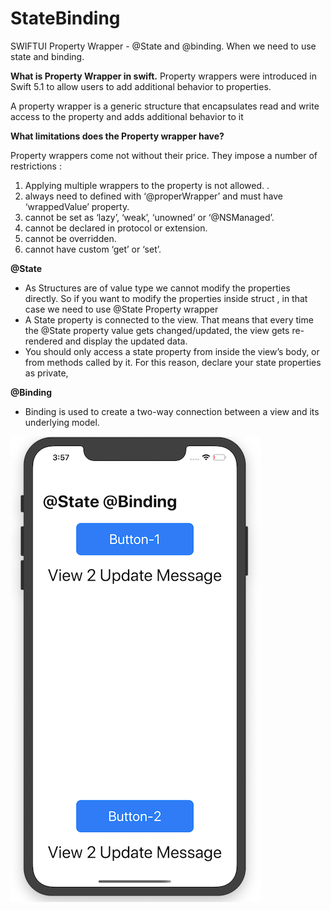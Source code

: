 # StateBinding
SWIFTUI Property Wrapper - @State and @binding.  When we need to use state and binding.

<b>What is Property Wrapper in swift.</b>
Property wrappers were introduced in Swift 5.1 to allow users to add additional behavior to properties.

A property wrapper is a generic structure that encapsulates read and write access to the property and adds additional behavior to it

<b>What limitations does the Property wrapper have?</b>

Property wrappers come not without their price. They impose a number of restrictions :

1. Applying multiple wrappers to the property is not allowed. .  
2. always need to defined with ‘@properWrapper’ and must have ‘wrappedValue’ property.
3. cannot be set as ‘lazy’, ‘weak’, ‘unowned’ or ‘@NSManaged’.
4. cannot be declared in protocol or extension.
5. cannot be overridden.
6. cannot have custom ‘get’ or ‘set’.

<b>@State</b>
*  As Structures are of value type we cannot modify the properties directly. So if you want to modify the properties inside struct , in that case we need to use @State Property wrapper
*  A State property is connected to the view.  That means that every time the @State property value gets changed/updated, the view gets re-rendered and display the updated data.
*  You should only access a state property from inside the view’s body, or from methods called by it. For this reason, declare your state properties as private,

<b>@Binding</b>
* Binding is used to create a two-way connection between a view and its underlying model. 

![alt text](https://raw.githubusercontent.com/raj-engineer/StateBinding/master/StateBinding/Screenshots/statebindingScreenshot.png)                             
